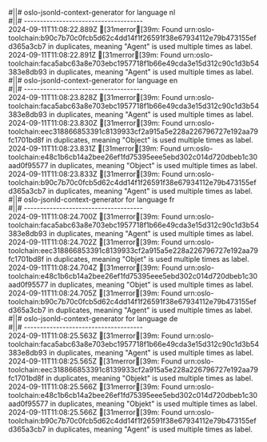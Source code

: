 #||# oslo-jsonld-context-generator for language nl  
#||# -------------------------------------  
2024-09-11T11:08:22.889Z [31merror[39m: Found urn:oslo-toolchain:b90c7b70c0fcb5d62c4dd14f1f26591f38e67934112e79b473155efd365a3cb7 in duplicates, meaning "Agent" is used multiple times as label.
2024-09-11T11:08:22.891Z [31merror[39m: Found urn:oslo-toolchain:faca5abc63a8e703ebc1957718f1b66e49cda3e15d312c90c1d3b54383e8db93 in duplicates, meaning "Agent" is used multiple times as label.
#||# oslo-jsonld-context-generator for language en  
#||# -------------------------------------  
2024-09-11T11:08:23.828Z [31merror[39m: Found urn:oslo-toolchain:faca5abc63a8e703ebc1957718f1b66e49cda3e15d312c90c1d3b54383e8db93 in duplicates, meaning "Agent" is used multiple times as label.
2024-09-11T11:08:23.830Z [31merror[39m: Found urn:oslo-toolchain:eec318866853391c8139933cf2a915a5e228a226796727e192aa79fc1701bd8f in duplicates, meaning "Object" is used multiple times as label.
2024-09-11T11:08:23.831Z [31merror[39m: Found urn:oslo-toolchain:e48c1b6cb14a2bee26ef1fd75395eee5ebd302c014d720dbeb1c30aad0f95577 in duplicates, meaning "Object" is used multiple times as label.
2024-09-11T11:08:23.833Z [31merror[39m: Found urn:oslo-toolchain:b90c7b70c0fcb5d62c4dd14f1f26591f38e67934112e79b473155efd365a3cb7 in duplicates, meaning "Agent" is used multiple times as label.
#||# oslo-jsonld-context-generator for language fr  
#||# -------------------------------------  
2024-09-11T11:08:24.700Z [31merror[39m: Found urn:oslo-toolchain:faca5abc63a8e703ebc1957718f1b66e49cda3e15d312c90c1d3b54383e8db93 in duplicates, meaning "Agent" is used multiple times as label.
2024-09-11T11:08:24.702Z [31merror[39m: Found urn:oslo-toolchain:eec318866853391c8139933cf2a915a5e228a226796727e192aa79fc1701bd8f in duplicates, meaning "Objet" is used multiple times as label.
2024-09-11T11:08:24.704Z [31merror[39m: Found urn:oslo-toolchain:e48c1b6cb14a2bee26ef1fd75395eee5ebd302c014d720dbeb1c30aad0f95577 in duplicates, meaning "Objet" is used multiple times as label.
2024-09-11T11:08:24.705Z [31merror[39m: Found urn:oslo-toolchain:b90c7b70c0fcb5d62c4dd14f1f26591f38e67934112e79b473155efd365a3cb7 in duplicates, meaning "Agent" is used multiple times as label.
#||# oslo-jsonld-context-generator for language de  
#||# -------------------------------------  
2024-09-11T11:08:25.563Z [31merror[39m: Found urn:oslo-toolchain:faca5abc63a8e703ebc1957718f1b66e49cda3e15d312c90c1d3b54383e8db93 in duplicates, meaning "Agent" is used multiple times as label.
2024-09-11T11:08:25.565Z [31merror[39m: Found urn:oslo-toolchain:eec318866853391c8139933cf2a915a5e228a226796727e192aa79fc1701bd8f in duplicates, meaning "Objekt" is used multiple times as label.
2024-09-11T11:08:25.566Z [31merror[39m: Found urn:oslo-toolchain:e48c1b6cb14a2bee26ef1fd75395eee5ebd302c014d720dbeb1c30aad0f95577 in duplicates, meaning "Objekt" is used multiple times as label.
2024-09-11T11:08:25.566Z [31merror[39m: Found urn:oslo-toolchain:b90c7b70c0fcb5d62c4dd14f1f26591f38e67934112e79b473155efd365a3cb7 in duplicates, meaning "Agent" is used multiple times as label.
